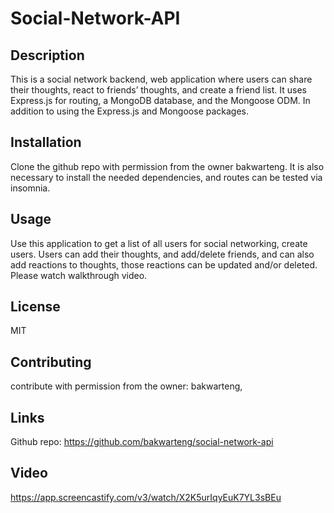 # Social-Network-API

## Description

This is a social network backend, web application where users can share their thoughts, react to friends’ thoughts, and create a friend list. It uses Express.js for routing, a MongoDB database, and the Mongoose ODM. In addition to using the Express.js and Mongoose packages.

## Installation

Clone the github repo with permission from the owner bakwarteng. It is also necessary to install the needed dependencies, and routes can be tested via insomnia.

## Usage

Use this application to get a list of all users for social networking, create users. Users can add their thoughts, and add/delete friends, and can also add reactions to thoughts, those reactions can be updated and/or deleted. Please watch walkthrough video.

## License

MIT

## Contributing

contribute with permission from the owner: bakwarteng,

## Links

Github repo: https://github.com/bakwarteng/social-network-api

## Video

https://app.screencastify.com/v3/watch/X2K5urIqyEuK7YL3sBEu
